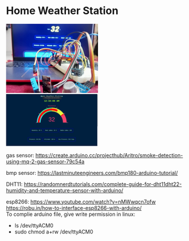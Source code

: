 # Home Weather Station  
<img src=https://github.com/SazinSamin/Home_Weather_Station/blob/main/img3.jpg width=50%>  
<img src=https://github.com/SazinSamin/Home_Weather_Station/blob/main/webpage_updated.png width=50%>

gas sensor: https://create.arduino.cc/projecthub/Aritro/smoke-detection-using-mq-2-gas-sensor-79c54a  
  
bmp sensor: https://lastminuteengineers.com/bmp180-arduino-tutorial/  
  
DHT11: https://randomnerdtutorials.com/complete-guide-for-dht11dht22-humidity-and-temperature-sensor-with-arduino/  
  
esp8266: https://www.youtube.com/watch?v=nMWwqcn7ofw  
         https://robu.in/how-to-interface-esp8266-with-arduino/  
To complie arduino file, give write permission in linux:  
- ls /dev/ttyACM0  
- sudo chmod a+rw /dev/ttyACM0  
           
     
